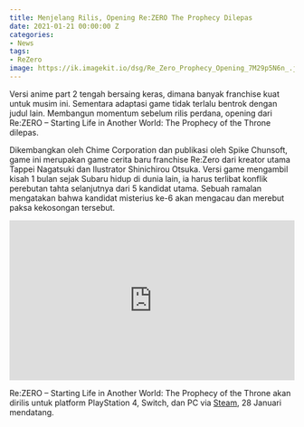 ```yaml
---
title: Menjelang Rilis, Opening Re:ZERO The Prophecy Dilepas
date: 2021-01-21 00:00:00 Z
categories:
- News
tags:
- ReZero
image: https://ik.imagekit.io/dsg/Re_Zero_Prophecy_Opening_7M29p5N6n_.jpg
---
```


Versi anime part 2 tengah bersaing keras, dimana banyak franchise kuat untuk musim ini. Sementara adaptasi game tidak terlalu bentrok dengan judul lain. Membangun momentum sebelum rilis perdana, opening dari Re:ZERO – Starting Life in Another World: The Prophecy of the Throne dilepas.

Dikembangkan oleh Chime Corporation dan publikasi oleh Spike Chunsoft, game ini merupakan game cerita baru franchise Re:Zero dari kreator utama Tappei Nagatsuki dan Ilustrator Shinichirou Otsuka. Versi game mengambil kisah 1 bulan sejak Subaru hidup di dunia lain, ia harus terlibat konflik perebutan tahta selanjutnya dari 5 kandidat utama. Sebuah ramalan mengatakan bahwa kandidat misterius ke-6 akan mengacau dan merebut paksa kekosongan tersebut.

<style>.embed-container { position: relative; padding-bottom: 56.25%; height: 0; overflow: hidden; max-width: 100%; } .embed-container iframe, .embed-container object, .embed-container embed { position: absolute; top: 0; left: 0; width: 100%; height: 100%; }</style><div class='embed-container'><iframe src='https://www.youtube.com/embed//ZvGMZx2irWU' frameborder='0' allowfullscreen></iframe></div>

Re:ZERO – Starting Life in Another World: The Prophecy of the Throne akan dirilis untuk platform PlayStation 4, Switch, dan PC via [Steam](https://store.steampowered.com/app/1277510/ReZERO_Starting_Life_in_Another_World_The_Prophecy_of_the_Throne/), 28 Januari mendatang.
